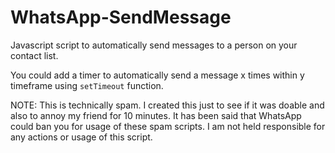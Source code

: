 # WhatsApp-SendMessage
Javascript script to automatically send messages to a person on your contact list.

You could add a timer to automatically send a message x times within y timeframe using `setTimeout` function. 

NOTE: This is technically spam. I created this just to see if it was doable and also to annoy my friend for 10 minutes. It has been said that WhatsApp could ban you for usage of these spam scripts. I am not held responsible for any actions or usage of this script.
